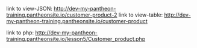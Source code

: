 
link to view-JSON: http://dev-my-pantheon-training.pantheonsite.io/customer-product-2
link to view-table: http://dev-my-pantheon-training.pantheonsite.io/customer-product

link to php: http://dev-my-pantheon-training.pantheonsite.io/lesson5/Customer_product.php

